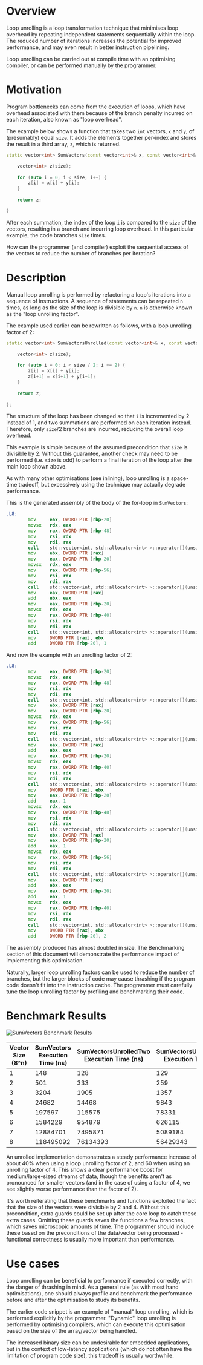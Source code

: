 # Overview

Loop unrolling is a loop transformation technique that minimises loop overhead by repeating independent statements sequentially within the loop. The reduced number of iterations increases the potential for improved performance, and may even result in better instruction pipelining.

Loop unrolling can be carried out at compile time with an optimising compiler, or can be performed manually by the programmer.

# Motivation

Program bottlenecks can come from the execution of loops, which have overhead associated with them because of the branch penalty incurred on each iteration, also known as "loop overhead".

The example below shows a function that takes two `int` vectors, `x` and `y`, of (presumably) equal `size`. It adds the elements together per-index and stores the result in a third array, `z`, which is returned.

```c++
static vector<int> SumVectors(const vector<int>& x, const vector<int>& y, int size) {

    vector<int> z(size);
    
    for (auto i = 0; i < size; i++) {
        z[i] = x[i] + y[i];
    }
    
    return z;

}
```

After each summation, the index of the loop `i` is compared to the `size` of the vectors, resulting in a branch and incurring loop overhead. In this particular example, the code branches `size` times.

How can the programmer (and compiler) exploit the sequential access of the vectors to reduce the number of branches per iteration?

# Description

Manual loop unrolling is performed by refactoring a loop's iterations into a sequence of instructions. A sequence of statements can be repeated `n` times, as long as the size of the loop is divisible by `n`. `n` is otherwise known as the "loop unrolling factor".

The example used earlier can be rewritten as follows, with a loop unrolling factor of 2:

```c++
static vector<int> SumVectorsUnrolled(const vector<int>& x, const vector<int>& y, int size) {
    
    vector<int> z(size);

    for (auto i = 0; i < size / 2; i += 2) {
        z[i] = x[i] + y[i];
        z[i+1] = x[i+1] + y[i+1];
    }
    
    return z;
    
};
```

The structure of the loop has been changed so that `i` is incremented by 2 instead of 1, and two summations are performed on each iteration instead. Therefore, only `size`/2 branches are incurred, reducing the overall loop overhead.

This example is simple because of the assumed precondition that `size` is divisible by 2. Without this guarantee, another check may need to be performed (i.e. `size` is odd) to perform a final iteration of the loop after the main loop shown above.

As with many other optimisations (see inlining), loop unrolling is a space-time tradeoff, but excessively using the technique may actually degrade performance. 

This is the generated assembly of the body of the for-loop in `SumVectors`:

```asm
.L8:
        mov     eax, DWORD PTR [rbp-20]
        movsx   rdx, eax
        mov     rax, QWORD PTR [rbp-48]
        mov     rsi, rdx
        mov     rdi, rax
        call    std::vector<int, std::allocator<int> >::operator[](unsigned long) const
        mov     ebx, DWORD PTR [rax]
        mov     eax, DWORD PTR [rbp-20]
        movsx   rdx, eax
        mov     rax, QWORD PTR [rbp-56]
        mov     rsi, rdx
        mov     rdi, rax
        call    std::vector<int, std::allocator<int> >::operator[](unsigned long) const
        mov     eax, DWORD PTR [rax]
        add     ebx, eax
        mov     eax, DWORD PTR [rbp-20]
        movsx   rdx, eax
        mov     rax, QWORD PTR [rbp-40]
        mov     rsi, rdx
        mov     rdi, rax
        call    std::vector<int, std::allocator<int> >::operator[](unsigned long)
        mov     DWORD PTR [rax], ebx
        add     DWORD PTR [rbp-20], 1
```

And now the example with an unrolling factor of 2:

```asm
.L8:
        mov     eax, DWORD PTR [rbp-20]
        movsx   rdx, eax
        mov     rax, QWORD PTR [rbp-48]
        mov     rsi, rdx
        mov     rdi, rax
        call    std::vector<int, std::allocator<int> >::operator[](unsigned long) const
        mov     ebx, DWORD PTR [rax]
        mov     eax, DWORD PTR [rbp-20]
        movsx   rdx, eax
        mov     rax, QWORD PTR [rbp-56]
        mov     rsi, rdx
        mov     rdi, rax
        call    std::vector<int, std::allocator<int> >::operator[](unsigned long) const
        mov     eax, DWORD PTR [rax]
        add     ebx, eax
        mov     eax, DWORD PTR [rbp-20]
        movsx   rdx, eax
        mov     rax, QWORD PTR [rbp-40]
        mov     rsi, rdx
        mov     rdi, rax
        call    std::vector<int, std::allocator<int> >::operator[](unsigned long)
        mov     DWORD PTR [rax], ebx
        mov     eax, DWORD PTR [rbp-20]
        add     eax, 1
        movsx   rdx, eax
        mov     rax, QWORD PTR [rbp-48]
        mov     rsi, rdx
        mov     rdi, rax
        call    std::vector<int, std::allocator<int> >::operator[](unsigned long) const
        mov     ebx, DWORD PTR [rax]
        mov     eax, DWORD PTR [rbp-20]
        add     eax, 1
        movsx   rdx, eax
        mov     rax, QWORD PTR [rbp-56]
        mov     rsi, rdx
        mov     rdi, rax
        call    std::vector<int, std::allocator<int> >::operator[](unsigned long) const
        mov     eax, DWORD PTR [rax]
        add     ebx, eax
        mov     eax, DWORD PTR [rbp-20]
        add     eax, 1
        movsx   rdx, eax
        mov     rax, QWORD PTR [rbp-40]
        mov     rsi, rdx
        mov     rdi, rax
        call    std::vector<int, std::allocator<int> >::operator[](unsigned long)
        mov     DWORD PTR [rax], ebx
        add     DWORD PTR [rbp-20], 2
```

The assembly produced has almost doubled in size. The Benchmarking section of this document will demonstrate the performance impact of implementing this optimisation.

Naturally, larger loop unrolling factors can be used to reduce the number of branches, but the larger blocks of code may cause thrashing if the program code doesn't fit into the instruction cache. The programmer must carefully tune the loop unrolling factor by profiling and benchmarking their code.

# Benchmark Results

![SumVectors Benchmark Results](images/benchmarks/SumVectors.png)

| Vector Size (8^n) | SumVectors Execution Time (ns) | SumVectorsUnrolledTwo Execution Time (ns) | SumVectorsUnrolledFour Execution Time (ns) |
|-------------------|--------------------------------|-------------------------------------------|--------------------------------------------|
|                 1 |                            148 |                                       128 |                                        129 |
|                 2 |                            501 |                                       333 |                                        259 |
|                 3 |                           3204 |                                      1905 |                                       1357 |
|                 4 |                          24682 |                                     14468 |                                       9843 |
|                 5 |                         197597 |                                    115575 |                                      78331 |
|                 6 |                        1584229 |                                    954879 |                                     626115 |
|                 7 |                       12884701 |                                   7495871 |                                    5089184 |
|                 8 |                      118495092 |                                  76134393 |                                   56429343 |

An unrolled implementation demonstrates a steady performance increase of about 40% when using a loop unrolling factor of 2, and 60 when using an unrolling factor of 4. This shows a clear performance boost for medium/large-sized streams of data, though the benefits aren't as pronounced for smaller vectors (and in the case of using a factor of 4, we see slightly worse performance than the factor of 2).

It's worth reiterating that these benchmarks and functions exploited the fact that the size of the vectors were divisible by 2 and 4. Without this precondition, extra guards could be set up after the core loop to catch these extra cases. Omitting these guards saves the functions a few branches, which saves microscopic amounts of time. The programmer should include these based on the preconditions of the data/vector being processed - functional correctness is usually more important than performance.

# Use cases

Loop unrolling can be beneficial to performance if executed correctly, with the danger of thrashing in mind. As a general rule (as with most hand optimisations), one should always profile and benchmark the performance before and after the optimisation to study its benefits.

The earlier code snippet is an example of "manual" loop unrolling, which is performed explicitly by the programmer. "Dynamic" loop unrolling is performed by optimising compilers, which can execute this optimisation based on the size of the array/vector being handled.

The increased binary size can be undesirable for embedded applications, but in the context of low-latency applications (which do not often have the limitation of program code size), this tradeoff is usually worthwhile.